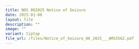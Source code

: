 ```yaml
---
title: NOS 062025 Notice of Seizure
date: 2025-01-08
layout: file
description: ""
image: ""
variant: tiptap
file_url: /files/Notice_of_Seizure_06_2025___AMS5562.pdf
---
```

